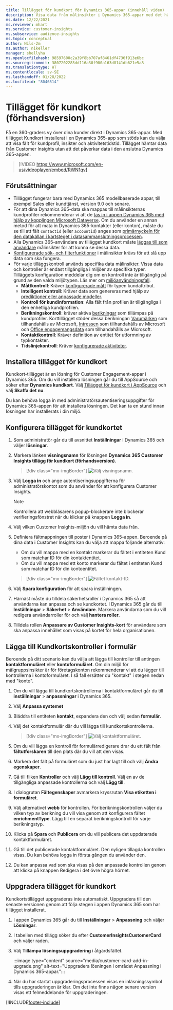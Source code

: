 ```yaml
---
title: Tillägget för kundkort för Dynamics 365-appar (innehåll video)
description: Visa data från målinsikter i Dynamics 365-appar med det här tillägget.
ms.date: 12/22/2021
ms.reviewer: mhart
ms.service: customer-insights
ms.subservice: audience-insights
ms.topic: conceptual
author: Nils-2m
ms.author: nikeller
manager: shellyha
ms.openlocfilehash: 98597600c2a39f8bb707af8461df4736f913e6bc
ms.sourcegitcommit: 3807202283dd116a30f900a163d8141db621e5a8
ms.translationtype: HT
ms.contentlocale: sv-SE
ms.lasthandoff: 01/28/2022
ms.locfileid: "8046514"
---
```

# <a name="customer-card-add-in-preview"></a>Tillägget för kundkort (förhandsversion)



Få en 360-graders vy över dina kunder direkt i Dynamics 365-appar. Med tillägget Kundkort installerat i en Dynamics 365-app som stöds kan du välja att visa fält för kundprofil, insikter och aktivitetstidstid. Tillägget hämtar data från Customer Insights utan att det påverkar data i den anslutna Dynamics 365-appen.

> [!VIDEO https://www.microsoft.com/en-us/videoplayer/embed/RWN1qv]

## <a name="prerequisites"></a>Förutsättningar

- Tillägget fungerar bara med Dynamics 365 modellbaserade appar, till exempel Sales eller kundtjänst, version 9.0 och senare.
- För att dina Dynamics 365-data ska mappas till målinsikternas kundprofiler rekommenderar vi att de [tas in i appen Dynamics 365 med hjälp av kopplingen Microsoft Dataverse](connect-power-query.md). Om du använder en annan metod för att mata in Dynamics 365-kontakter (eller konton), måste du se till att fält `contactid` (eller `accountid`) anges som [primärnyckeln för den datakällan i kartsteget i datasammanslutningsprocessen](map-entities.md#select-primary-key-and-semantic-type-for-attributes). 
- Alla Dynamics 365-användare av tillägget kundkort måste [läggas till som användare](permissions.md) målinsikter för att kunna se dessa data.
- [Konfigurerade sök- och filterfunktioner](search-filter-index.md) i målinsikter krävs för att slå upp data som ska fungera.
- För varje tilläggskontroll används specifika data målinsikter. Vissa data och kontroller är endast tillgängliga i miljöer av specifika typer. Tilläggets konfiguration meddelar dig om en kontroll inte är tillgänglig på grund av den valda miljötypen. Läs mer om [miljöanvändningsfall](work-with-business-accounts.md).
  - **Måttkontroll**: Kräver [konfigurerade mått](measures.md) för typen kundattribut.
  - **Intelligent kontroll**: Kräver data som genereras med hjälp av [prediktioner eller anpassade modeller](predictions-overview.md).
  - **Kontroll för kundinformation**: Alla fält från profilen är tillgängliga i den enhetliga kundprofilen.
  - **Berikningskontroll**: kräver aktiva [berikningar](enrichment-hub.md) som tillämpas på kundprofiler. Korttillägget stöder dessa berikningar: [Varumärken](enrichment-microsoft.md) som tillhandahålls av Microsoft, [Intressen](enrichment-microsoft.md) som tillhandahålls av Microsoft och [Office engagemangsdata](enrichment-office.md) som tillhandahålls av Microsoft.
  - **Kontaktkontroll**: Kräver definition av entitet för utformning av typkontakter.
  - **Tidslinjekontroll**: Kräver [konfigurerade aktiviteter](activities.md).

## <a name="install-the-customer-card-add-in"></a>Installera tillägget för kundkort

Kundkort-tillägget är en lösning för Customer Engagement-appar i Dynamics 365. Om du vill installera lösningen går du till AppSource och söker efter **Dynamics kundkort**. Välj [Tillägget för kundkort i AppSource](https://appsource.microsoft.com/product/dynamics-365/mscrm.dynamics_365_customer_insights_customer_card_addin?tab=Overview) och välj **Skaffa det nu**.

Du kan behöva logga in med administratörsautentiseringsuppgifter för Dynamics 365-appen för att installera lösningen. Det kan ta en stund innan lösningen har installerats i din miljö.

## <a name="configure-the-customer-card-add-in"></a>Konfigurera tillägget för kundkortet

1. Som administratör går du till avsnittet **Inställningar** i Dynamics 365 och väljer **lösningar**.

1. Markera länken **visningsnamn** för lösningen **Dynamics 365 Customer Insights tillägg för kundkort (förhandsversion)**.

   > [!div class="mx-imgBorder"]
   > ![Välj visningsnamn.](media/select-display-name.png "Välj visningsnamn.")

1. Välj **Logga in** och ange autentiseringsuppgifterna för administratörskontot som du använder för att konfigurera Customer Insights.

   > [!NOTE]
   > Kontrollera att webbläsarens popup-blockerare inte blockerar verifieringsfönstret när du klickar på knappen **Logga in**.

1. Välj vilken Customer Insights-miljön du vill hämta data från.

1. Definiera fältmappningen till poster i Dynamics 365-appen. Beroende på dina data i Customer Insights kan du välja att mappa följande alternativ:
   - Om du vill mappa med en kontakt markerar du fältet i entiteten Kund som matchar ID för din kontaktentitet.
   - Om du vill mappa med ett konto markerar du fältet i entiteten Kund som matchar ID för din kontoentitet.

   > [!div class="mx-imgBorder"]
   > ![Fältet kontakt-ID.](media/contact-id-field.png "Fältet kontakt-ID.")

1. Välj **Spara konfiguration** för att spara inställningen.

1. Härnäst måste du tilldela säkerhetsroller i Dynamics 365 så att användarna kan anpassa och se kundkortet. I Dynamics 365 går du till **Inställningar** > **Säkerhet** > **Användare**. Markera användarna som du vill redigera användarroller för och välj **hantera roller**.

1. Tilldela rollen **Anpassare av Customer Insights-kort** för användare som ska anpassa innehållet som visas på kortet för hela organisationen.

## <a name="add-customer-card-controls-to-forms"></a>Lägga till Kundkortskontroller i formulär

Beroende på ditt scenario kan du välja att lägga till kontroller till antingen **kontaktformuläret** eller **kontoformuläret**. Om din miljö för målgruppsinsikter är för företagskonton rekommenderar vi att du lägger till kontrollerna i kontoformuläret. I så fall ersätter du "kontakt" i stegen nedan med "konto".

1. Om du vill lägga till kundkortskontrollerna i kontaktformuläret går du till **inställningar** > **anpassningar** i Dynamics 365.

1. Välj **Anpassa systemet**

1. Bläddra till entiteten **kontakt**, expandera den och välj sedan **formulär**.

1. Välj det kontaktformulär där du vill lägga till kundkortskontrollerna.

    > [!div class="mx-imgBorder"]
    > ![Välj kontaktformuläret.](media/contact-active-forms.png "Välj kontaktformulär.")

1. Om du vill lägga en kontroll för formulärredigerare drar du ett fält från **fältutforskaren** till den plats där du vill att den visas.

1. Markera det fält på formuläret som du just har lagt till och välj **Ändra egenskaper**.

1. Gå till fliken **Kontroller** och välj **Lägg till kontroll**. Välj en av de tillgängliga anpassade kontrollerna och välj **Lägg till**.

1. I dialogrutan **Fältegenskaper** avmarkera kryssrutan **Visa etiketten i formuläret**.

1. Välj alternativet **webb** för kontrollen. För berikningskontrollen väljer du vilken typ av berikning du vill visa genom att konfigurera fältet **enrichmentType**. Lägg till en separat berikningskontroll för varje berikningstyp.

1. Klicka på **Spara** och **Publicera** om du vill publicera det uppdaterade kontaktformuläret.

1. Gå till det publicerade kontaktformuläret. Den nyligen tillagda kontrollen visas. Du kan behöva logga in första gången du använder den.

1. Du kan anpassa vad som ska visas på den anpassade kontrollen genom att klicka på knappen Redigera i det övre högra hörnet.

## <a name="upgrade-customer-card-add-in"></a>Uppgradera tillägget för kundkort

Kundkortstillägget uppgraderas inte automatiskt. Uppgradera till den senaste versionen genom att följa stegen i appen Dynamics 365 som har tillägget installerat.

1. I appen Dynamics 365 går du till **Inställningar** > **Anpassning** och väljer **Lösningar**.

1. I tabellen med tillägg söker du efter **CustomerInsightsCustomerCard** och väljer raden.

1. Välj **Tillämpa lösningsuppgradering** i åtgärdsfältet.

   :::image type="content" source="media/customer-card-add-in-upgrade.png" alt-text="Uppgradera lösningen i området Anpassning i Dynamics 365-appar.":::

1. När du har startat uppgraderingsprocessen visas en inläsningssymbol tills uppgraderingen är klar. Om det inte finns någon senare version visas ett felmeddelande för uppgraderingen.


[!INCLUDE[footer-include](../includes/footer-banner.md)]
